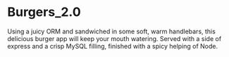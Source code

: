# Burgers_2.0
Using a juicy ORM and sandwiched in some soft, warm handlebars, this delicious burger app will keep your mouth watering. Served with a side of express and a crisp MySQL filling, finished with a spicy helping of Node.

